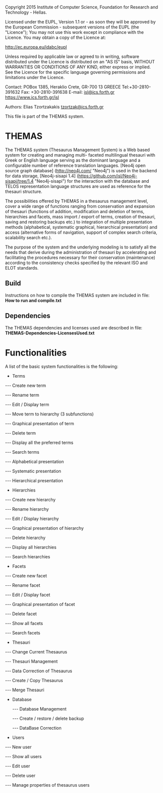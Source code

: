Copyright 2015 Institute of Computer Science,
               Foundation for Research and Technology - Hellas.

Licensed under the EUPL, Version 1.1 or - as soon they will be approved
by the European Commission - subsequent versions of the EUPL (the "Licence");
You may not use this work except in compliance with the Licence.
You may obtain a copy of the Licence at:

http://ec.europa.eu/idabc/eupl

Unless required by applicable law or agreed to in writing, software distributed
under the Licence is distributed on an "AS IS" basis,
WITHOUT WARRANTIES OR CONDITIONS OF ANY KIND, either express or implied.
See the Licence for the specific language governing permissions and limitations
under the Licence.

Contact:  POBox 1385, Heraklio Crete, GR-700 13 GREECE
Tel:+30-2810-391632
Fax: +30-2810-391638
E-mail: isl@ics.forth.gr
https://www.ics.forth.gr/isl

Authors: Elias Tzortzakakis <tzortzak@ics.forth.gr>

This file is part of the THEMAS system.
 
# THEMAS

The THEMAS system (Thesaurus Management System) is a Web 
based system for creating and managing multi-
faceted multilingual thesauri with Greek or English language 
serving as the dominant language and a configurable number 
of reference translation languages. [Neo4j open source graph database] (http://neo4j.com/ "Neo4j") 
is used in the backend for data storage, [Neo4j-sisapi 1.4] (https://github.com/isl/Neo4j-sisapi/tree/1.4 "Neo4j-sisapi") 
for the interaction with the database and TELOS 
representation language structures are used as reference for 
the thesauri structure.

The possibilities offered by THEMAS in a thesaurus management 
level, cover a wide range of functions ranging from conservation 
and expansion of thesauri (functions of addition, modification 
and deletion of terms, hierarchies and facets, mass import / 
export of terms, creation of thesauri, saving and restoring backups
etc.) to integration of multiple presentation methods (alphabetical, 
systematic graphical, hierarchical presentation) and access (alternative 
forms of navigation, support of complex search criteria, 
scalability search etc.). 

The purpose of the system and the underlying modeling is to satisfy 
all the needs that derive during the administration of thesauri by 
accelerating and facilitating the procedures necessary for their 
conservation (maintenance) according to the consistency checks 
specified by the relevant ISO and ELOT standards. 

## Build
Instructions on how to compile the THEMAS system are included in file: **How to run and compile.txt**

## Dependencies
The THEMAS dependencies and licenses used are described in file: **THEMAS-Dependencies-LicensesUsed.txt**


# Functionalities
A list of the basic system functionalities is the following:

-	Terms

   --- Create new term 
   
   --- Rename term 
   
   --- Edit / Display  term 
   
   --- Move term to hierarchy (3 subfunctions) 
   
   --- Graphical presentation of term 
   
   --- Delete term 
   
   --- Display all the preferred terms
   
   --- Search terms 
   
   --- Alphabetical presentation 
   
   --- Systematic presentation 
   
   --- Hierarchical presentation 


-	Hierarchies

   --- Create new hierarchy 
   
   --- Rename hierarchy
   
   --- Edit / Display hierarchy
   
   --- Graphical presentation of hierarchy 
   
   --- Delete hierarchy 
   
   --- Display all hierarchies 
   
   --- Search hierarchies

-	Facets

   --- Create new facet
   
   --- Rename facet

   --- Edit / Display facet

   --- Graphical presentation of facet

   --- Delete facet

   --- Show all facets 

   --- Search facets 

-	Thesauri

   --- Change Current Thesaurus

   --- Thesauri Management 

   --- Data Correction of Thesaurus

   --- Create / Copy Thesaurus

   --- Merge Thesauri


- Database 

   --- Database Management
   
   --- Create / restore / delete backup
   
   --- DataBase Correction

-	Users

   --- New user 
   
   --- Show all users 
   
   --- Edit user 

   --- Delete user 

   --- Manage properties of thesaurus users

